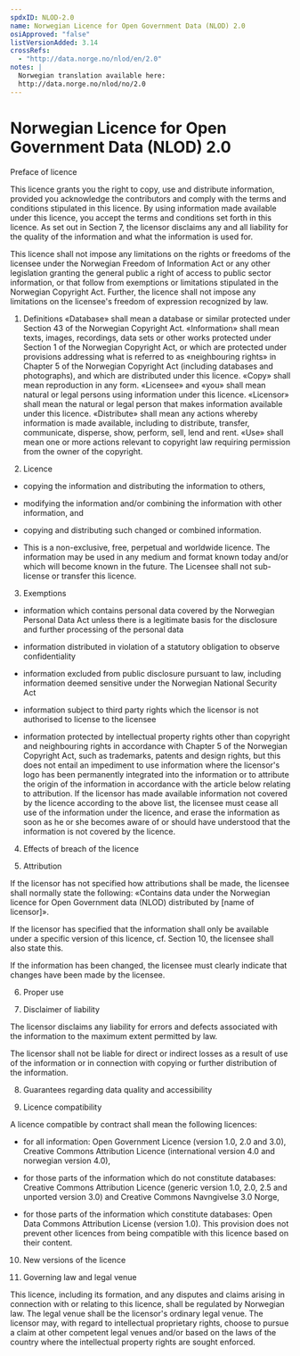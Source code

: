 ```yaml
---
spdxID: NLOD-2.0
name: Norwegian Licence for Open Government Data (NLOD) 2.0
osiApproved: "false"
listVersionAdded: 3.14
crossRefs: 
  - "http://data.norge.no/nlod/en/2.0"
notes: |
  Norwegian translation available here:
  http://data.norge.no/nlod/no/2.0
---
```


# Norwegian Licence for Open Government Data (NLOD) 2.0

Preface of licence

This licence grants you the right to copy, use and distribute information, provided you acknowledge the contributors and comply with the terms and conditions stipulated in this licence. By using information made available under this licence, you accept the terms and conditions set forth in this licence. As set out in Section 7, the licensor disclaims any and all liability for the quality of the information and what the information is used for.

This licence shall not impose any limitations on the rights or freedoms of the licensee under the Norwegian Freedom of Information Act or any other legislation granting the general public a right of access to public sector information, or that follow from exemptions or limitations stipulated in the Norwegian Copyright Act. Further, the licence shall not impose any limitations on the licensee's freedom of expression recognized by law.

1. Definitions
  «Database» shall mean a database or similar protected under Section 43 of the Norwegian Copyright Act. «Information» shall mean texts, images, recordings, data sets or other works protected under Section 1 of the Norwegian Copyright Act, or which are protected under provisions addressing what is referred to as «neighbouring rights» in Chapter 5 of the Norwegian Copyright Act (including databases and photographs), and which are distributed under this licence. «Copy» shall mean reproduction in any form. «Licensee» and «you» shall mean natural or legal persons using information under this licence. «Licensor» shall mean the natural or legal person that makes information available under this licence. «Distribute» shall mean any actions whereby information is made available, including to distribute, transfer, communicate, disperse, show, perform, sell, lend and rent. «Use» shall mean one or more actions relevant to copyright law requiring permission from the owner of the copyright.

2. Licence

* copying the information and distributing the information to others,

* modifying the information and/or combining the information with other information, and

* copying and distributing such changed or combined information.

* This is a non-exclusive, free, perpetual and worldwide licence. The information may be used in any medium and format known today and/or which will become known in the future. The Licensee shall not sub-license or transfer this licence.

3. Exemptions

* information which contains personal data covered by the Norwegian Personal Data Act unless there is a legitimate basis for the disclosure and further processing of the personal data

* information distributed in violation of a statutory obligation to observe confidentiality

* information excluded from public disclosure pursuant to law, including information deemed sensitive under the Norwegian National Security Act

* information subject to third party rights which the licensor is not authorised to license to the licensee

* information protected by intellectual property rights other than copyright and neighbouring rights in accordance with Chapter 5 of the Norwegian Copyright Act, such as trademarks, patents and design rights, but this does not entail an impediment to use information where the licensor's logo has been permanently integrated into the information or to attribute the origin of the information in accordance with the article below relating to attribution.
  If the licensor has made available information not covered by the licence according to the above list, the licensee must cease all use of the information under the licence, and erase the information as soon as he or she becomes aware of or should have understood that the information is not covered by the licence.

4. Effects of breach of the licence

5. Attribution
  
  If the licensor has not specified how attributions shall be made, the licensee shall normally state the following: «Contains data under the Norwegian licence for Open Government data (NLOD) distributed by [name of licensor]».

  If the licensor has specified that the information shall only be available under a specific version of this licence, cf. Section 10, the licensee shall also state this.

  If the information has been changed, the licensee must clearly indicate that changes have been made by the licensee.

6. Proper use

7. Disclaimer of liability
  
  The licensor disclaims any liability for errors and defects associated with the information to the maximum extent permitted by law.

  The licensor shall not be liable for direct or indirect losses as a result of use of the information or in connection with copying or further distribution of the information.

8. Guarantees regarding data quality and accessibility

9. Licence compatibility
  
  A licence compatible by contract shall mean the following licences:

* for all information: Open Government Licence (version 1.0, 2.0 and 3.0), Creative Commons Attribution Licence (international version 4.0 and norwegian version 4.0),

* for those parts of the information which do not constitute databases: Creative Commons Attribution Licence (generic version 1.0, 2.0, 2.5 and unported version 3.0) and Creative Commons Navngivelse 3.0 Norge,

* for those parts of the information which constitute databases: Open Data Commons Attribution License (version 1.0).
  This provision does not prevent other licences from being compatible with this licence based on their content.

10. New versions of the licence

11. Governing law and legal venue

This licence, including its formation, and any disputes and claims arising in connection with or relating to this licence, shall be regulated by Norwegian law. The legal venue shall be the licensor's ordinary legal venue. The licensor may, with regard to intellectual proprietary rights, choose to pursue a claim at other competent legal venues and/or based on the laws of the country where the intellectual property rights are sought enforced.
